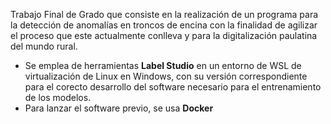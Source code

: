 Trabajo Final de Grado que consiste en la realización de un programa para la detección de anomalías en troncos de encina con la finalidad de agilizar el proceso que este actualmente conlleva y para la digitalización paulatina del mundo rural. 
- Se emplea de herramientas **Label Studio** en un entorno de WSL de virtualización de Linux en Windows, con su versión correspondiente para el corecto desarrollo del software necesario para el entrenamiento de los modelos.
- Para lanzar el software previo, se usa **Docker**
